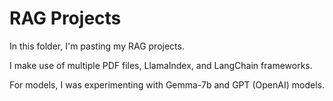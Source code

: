 # RAG Projects

In this folder, I'm pasting my RAG projects. 

I make use of multiple PDF files, LlamaIndex, and LangChain frameworks. 

For models, I was experimenting with Gemma-7b and GPT (OpenAI) models.
